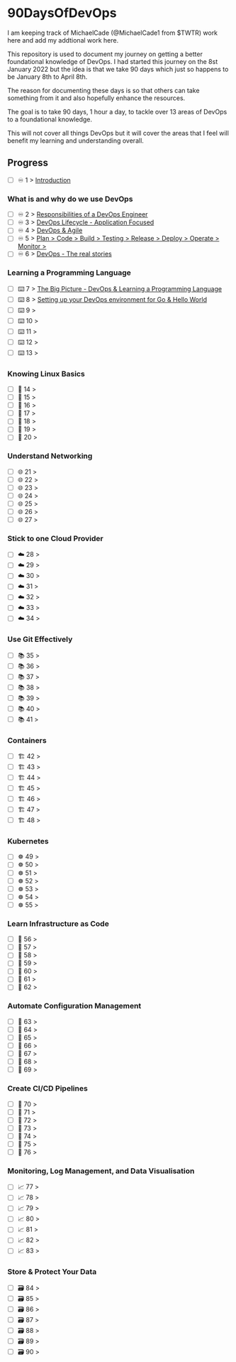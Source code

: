 # 90DaysOfDevOps

I am keeping track of MichaelCade (@MichaelCade1 from $TWTR) work here and add my addtional work here. 

This repository is used to document my journey on getting a better foundational knowledge of DevOps. I had started this journey on the 8st January 2022 but the idea is that we take 90 days which just so happens to be January 8th to April 8th. 

The reason for documenting these days is so that others can take something from it and also hopefully enhance the resources. 

The goal is to take 90 days, 1 hour a day, to tackle over 13 areas of DevOps to a foundational knowledge. 

This will not cover all things DevOps but it will cover the areas that I feel will benefit my learning and understanding overall. 

## Progress 

- [ ] ♾️ 1 > [Introduction](Days/day01.md)

### What is and why do we use DevOps

- [ ] ♾️ 2 > [Responsibilities of a DevOps Engineer](Days/day02.md)
- [ ] ♾️ 3 > [DevOps Lifecycle - Application Focused](Days/day03.md)
- [ ] ♾️ 4 > [DevOps & Agile](Days/day04.md)
- [ ] ♾️ 5 > [Plan > Code > Build > Testing > Release > Deploy > Operate > Monitor >](Days/day05.md)
- [ ] ♾️ 6 > [DevOps - The real stories](Days/day06.md)

### Learning a Programming Language

- [ ] ⌨️ 7 > [The Big Picture - DevOps & Learning a Programming Language](Days/day07.md)
- [ ] ⌨️ 8 > [Setting up your DevOps environment for Go & Hello World](Days/day08.md)
- [ ] ⌨️ 9 > [](Days/day09.md)
- [ ] ⌨️ 10 > [](Days/day10.md)
- [ ] ⌨️ 11 > [](Days/day11.md)
- [ ] ⌨️ 12 > [](Days/day12.md)
- [ ] ⌨️ 13 > [](Days/day13.md)

### Knowing Linux Basics

- [ ] 🐧 14 > [](Days/day14.md)
- [ ] 🐧 15 > [](Days/day15.md)
- [ ] 🐧 16 > [](Days/day16.md)
- [ ] 🐧 17 > [](Days/day17.md)
- [ ] 🐧 18 > [](Days/day18.md)
- [ ] 🐧 19 > [](Days/day19.md)
- [ ] 🐧 20 > [](Days/day20.md)

### Understand Networking

- [ ] 🌐 21 > [](Days/day21.md)
- [ ] 🌐 22 > [](Days/day22.md)
- [ ] 🌐 23 > [](Days/day23.md)
- [ ] 🌐 24 > [](Days/day24.md)
- [ ] 🌐 25 > [](Days/day25.md)
- [ ] 🌐 26 > [](Days/day26.md)
- [ ] 🌐 27 > [](Days/day27.md)

### Stick to one Cloud Provider

- [ ] ☁️ 28 > [](Days/day28.md)
- [ ] ☁️ 29 > [](Days/day29.md)
- [ ] ☁️ 30 > [](Days/day30.md)
- [ ] ☁️ 31 > [](Days/day31.md)
- [ ] ☁️ 32 > [](Days/day32.md)
- [ ] ☁️ 33 > [](Days/day33.md)
- [ ] ☁️ 34 > [](Days/day34.md)

### Use Git Effectively

- [ ] 📚 35 > [](Days/day35.md)
- [ ] 📚 36 > [](Days/day36.md)
- [ ] 📚 37 > [](Days/day37.md)
- [ ] 📚 38 > [](Days/day38.md)
- [ ] 📚 39 > [](Days/day39.md)
- [ ] 📚 40 > [](Days/day40.md)
- [ ] 📚 41 > [](Days/day41.md)

### Containers 

- [ ] 🏗️ 42 > [](Days/day42.md)
- [ ] 🏗️ 43 > [](Days/day43.md)
- [ ] 🏗️ 44 > [](Days/day44.md)
- [ ] 🏗️ 45 > [](Days/day45.md)
- [ ] 🏗️ 46 > [](Days/day46.md)
- [ ] 🏗️ 47 > [](Days/day47.md)
- [ ] 🏗️ 48 > [](Days/day48.md)

### Kubernetes

- [ ] ☸ 49 > [](Days/day49.md)
- [ ] ☸ 50 > [](Days/day50.md)
- [ ] ☸ 51 > [](Days/day51.md)
- [ ] ☸ 52 > [](Days/day52.md)
- [ ] ☸ 53 > [](Days/day53.md)
- [ ] ☸ 54 > [](Days/day54.md)
- [ ] ☸ 55 > [](Days/day55.md)

### Learn Infrastructure as Code

- [ ] 🤖 56 > [](Days/day56.md)
- [ ] 🤖 57 > [](Days/day57.md)
- [ ] 🤖 58 > [](Days/day58.md)
- [ ] 🤖 59 > [](Days/day59.md)
- [ ] 🤖 60 > [](Days/day60.md)
- [ ] 🤖 61 > [](Days/day61.md)
- [ ] 🤖 62 > [](Days/day62.md)

### Automate Configuration Management

- [ ] 📜 63 > [](Days/day63.md)
- [ ] 📜 64 > [](Days/day64.md)
- [ ] 📜 65 > [](Days/day65.md)
- [ ] 📜 66 > [](Days/day66.md)
- [ ] 📜 67 > [](Days/day67.md)
- [ ] 📜 68 > [](Days/day68.md)
- [ ] 📜 69 > [](Days/day69.md)

### Create CI/CD Pipelines 

- [ ] 🔄 70 > [](Days/day70.md)
- [ ] 🔄 71 > [](Days/day71.md)
- [ ] 🔄 72 > [](Days/day72.md)
- [ ] 🔄 73 > [](Days/day73.md)
- [ ] 🔄 74 > [](Days/day74.md)
- [ ] 🔄 75 > [](Days/day75.md)
- [ ] 🔄 76 > [](Days/day76.md)

### Monitoring, Log Management, and Data Visualisation

- [ ] 📈 77 > [](Days/day77.md)
- [ ] 📈 78 > [](Days/day78.md)
- [ ] 📈 79 > [](Days/day79.md)
- [ ] 📈 80 > [](Days/day80.md)
- [ ] 📈 81 > [](Days/day81.md)
- [ ] 📈 82 > [](Days/day82.md)
- [ ] 📈 83 > [](Days/day83.md)

### Store & Protect Your Data

- [ ] 🗃️ 84 > [](Days/day84.md)
- [ ] 🗃️ 85 > [](Days/day85.md)
- [ ] 🗃️ 86 > [](Days/day86.md)
- [ ] 🗃️ 87 > [](Days/day87.md)
- [ ] 🗃️ 88 > [](Days/day88.md)
- [ ] 🗃️ 89 > [](Days/day89.md)
- [ ] 🗃️ 90 > [](Days/day90.md)
